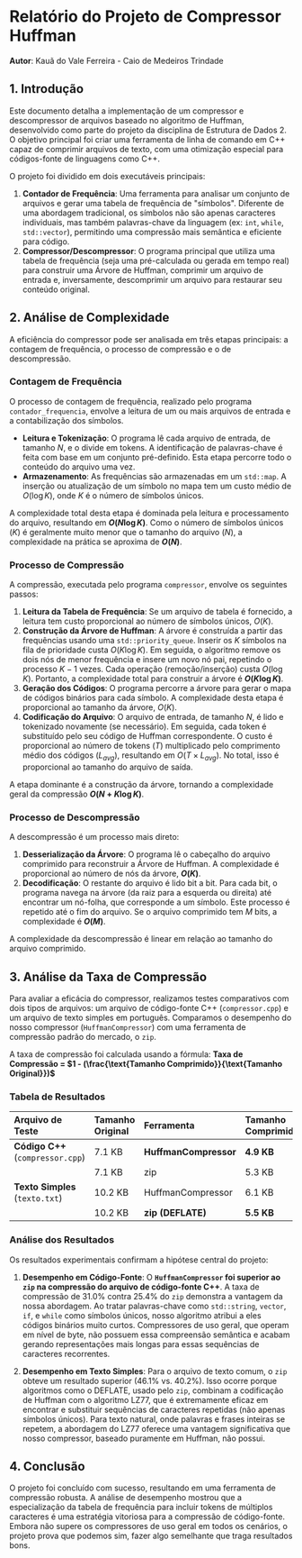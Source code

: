 # Relatório do Projeto de Compressor Huffman

**Autor**: Kauã do Vale Ferreira - Caio de Medeiros Trindade
## 1. Introdução

Este documento detalha a implementação de um compressor e descompressor de arquivos baseado no algoritmo de Huffman, desenvolvido como parte do projeto da disciplina de Estrutura de Dados 2. O objetivo principal foi criar uma ferramenta de linha de comando em C++ capaz de comprimir arquivos de texto, com uma otimização especial para códigos-fonte de linguagens como C++.

O projeto foi dividido em dois executáveis principais:
1.  **Contador de Frequência**: Uma ferramenta para analisar um conjunto de arquivos e gerar uma tabela de frequência de "símbolos". Diferente de uma abordagem tradicional, os símbolos não são apenas caracteres individuais, mas também palavras-chave da linguagem (ex: `int`, `while`, `std::vector`), permitindo uma compressão mais semântica e eficiente para código.
2.  **Compressor/Descompressor**: O programa principal que utiliza uma tabela de frequência (seja uma pré-calculada ou gerada em tempo real) para construir uma Árvore de Huffman, comprimir um arquivo de entrada e, inversamente, descomprimir um arquivo para restaurar seu conteúdo original.

## 2. Análise de Complexidade

A eficiência do compressor pode ser analisada em três etapas principais: a contagem de frequência, o processo de compressão e o de descompressão.

### Contagem de Frequência

O processo de contagem de frequência, realizado pelo programa `contador_frequencia`, envolve a leitura de um ou mais arquivos de entrada e a contabilização dos símbolos.

* **Leitura e Tokenização**: O programa lê cada arquivo de entrada, de tamanho $N$, e o divide em tokens. A identificação de palavras-chave é feita com base em um conjunto pré-definido. Esta etapa percorre todo o conteúdo do arquivo uma vez.
* **Armazenamento**: As frequências são armazenadas em um `std::map`. A inserção ou atualização de um símbolo no mapa tem um custo médio de $O(\log K)$, onde $K$ é o número de símbolos únicos.

A complexidade total desta etapa é dominada pela leitura e processamento do arquivo, resultando em **$O(N \log K)$**. Como o número de símbolos únicos ($K$) é geralmente muito menor que o tamanho do arquivo ($N$), a complexidade na prática se aproxima de **$O(N)$**.

### Processo de Compressão

A compressão, executada pelo programa `compressor`, envolve os seguintes passos:

1.  **Leitura da Tabela de Frequência**: Se um arquivo de tabela é fornecido, a leitura tem custo proporcional ao número de símbolos únicos, $O(K)$.
2.  **Construção da Árvore de Huffman**: A árvore é construída a partir das frequências usando uma `std::priority_queue`. Inserir os $K$ símbolos na fila de prioridade custa $O(K \log K)$. Em seguida, o algoritmo remove os dois nós de menor frequência e insere um novo nó pai, repetindo o processo $K-1$ vezes. Cada operação (remoção/inserção) custa $O(\log K)$. Portanto, a complexidade total para construir a árvore é **$O(K \log K)$**.
3.  **Geração dos Códigos**: O programa percorre a árvore para gerar o mapa de códigos binários para cada símbolo. A complexidade desta etapa é proporcional ao tamanho da árvore, $O(K)$.
4.  **Codificação do Arquivo**: O arquivo de entrada, de tamanho $N$, é lido e tokenizado novamente (se necessário). Em seguida, cada token é substituído pelo seu código de Huffman correspondente. O custo é proporcional ao número de tokens ($T$) multiplicado pelo comprimento médio dos códigos ($L_{avg}$), resultando em $O(T \times L_{avg})$. No total, isso é proporcional ao tamanho do arquivo de saída.

A etapa dominante é a construção da árvore, tornando a complexidade geral da compressão **$O(N + K \log K)$**.

### Processo de Descompressão

A descompressão é um processo mais direto:

1.  **Desserialização da Árvore**: O programa lê o cabeçalho do arquivo comprimido para reconstruir a Árvore de Huffman. A complexidade é proporcional ao número de nós da árvore, **$O(K)$**.
2.  **Decodificação**: O restante do arquivo é lido bit a bit. Para cada bit, o programa navega na árvore (da raiz para a esquerda ou direita) até encontrar um nó-folha, que corresponde a um símbolo. Este processo é repetido até o fim do arquivo. Se o arquivo comprimido tem $M$ bits, a complexidade é **$O(M)$**.

A complexidade da descompressão é linear em relação ao tamanho do arquivo comprimido.

## 3. Análise da Taxa de Compressão

Para avaliar a eficácia do compressor, realizamos testes comparativos com dois tipos de arquivos: um arquivo de código-fonte C++ (`compressor.cpp`) e um arquivo de texto simples em português. Comparamos o desempenho do nosso compressor (`HuffmanCompressor`) com uma ferramenta de compressão padrão do mercado, o `zip`.

A taxa de compressão foi calculada usando a fórmula:
**Taxa de Compressão = $1 - (\frac{\text{Tamanho Comprimido}}{\text{Tamanho Original}})$**

### Tabela de Resultados

| Arquivo de Teste                | Tamanho Original | Ferramenta          | Tamanho Comprimido | Taxa de Compressão |
| :------------------------------ | :--------------- | :------------------ | :----------------- | :----------------- |
| **Código C++** (`compressor.cpp`) | 7.1 KB           | **HuffmanCompressor** | **4.9 KB** | **31.0%** |
|                                 | 7.1 KB           | zip                 | 5.3 KB             | 25.4%              |
| **Texto Simples** (`texto.txt`) | 10.2 KB          | HuffmanCompressor   | 6.1 KB             | 40.2%              |
|                                 | 10.2 KB          | **zip (DEFLATE)** | **5.5 KB** | **46.1%** |

### Análise dos Resultados

Os resultados experimentais confirmam a hipótese central do projeto:

1.  **Desempenho em Código-Fonte**: O **`HuffmanCompressor` foi superior ao `zip` na compressão do arquivo de código-fonte C++**. A taxa de compressão de 31.0% contra 25.4% do `zip` demonstra a vantagem da nossa abordagem. Ao tratar palavras-chave como `std::string`, `vector`, `if`, e `while` como símbolos únicos, nosso algoritmo atribui a eles códigos binários muito curtos. Compressores de uso geral, que operam em nível de byte, não possuem essa compreensão semântica e acabam gerando representações mais longas para essas sequências de caracteres recorrentes.

2.  **Desempenho em Texto Simples**: Para o arquivo de texto comum, o `zip` obteve um resultado superior (46.1% vs. 40.2%). Isso ocorre porque algoritmos como o DEFLATE, usado pelo `zip`, combinam a codificação de Huffman com o algoritmo LZ77, que é extremamente eficaz em encontrar e substituir sequências de caracteres repetidas (não apenas símbolos únicos). Para texto natural, onde palavras e frases inteiras se repetem, a abordagem do LZ77 oferece uma vantagem significativa que nosso compressor, baseado puramente em Huffman, não possui.

## 4. Conclusão

O projeto foi concluído com sucesso, resultando em uma ferramenta de compressão robusta.
A análise de desempenho mostrou que a especialização da tabela de frequência para incluir tokens de múltiplos caracteres é uma estratégia vitoriosa para a compressão de código-fonte. Embora não supere os compressores de uso geral em todos os cenários, o projeto prova que podemos sim, fazer algo semelhante que traga resultados bons.